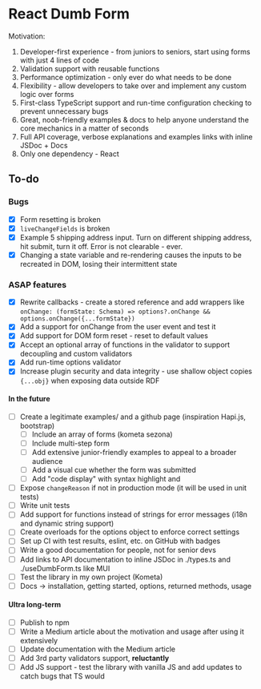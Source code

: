 # React Dumb Form

Motivation:

1. Developer-first experience - from juniors to seniors, start using forms with just 4 lines of code
2. Validation support with reusable functions
3. Performance optimization - only ever do what needs to be done
4. Flexibility - allow developers to take over and implement any custom logic over forms
5. First-class TypeScript support and run-time configuration checking to prevent unnecessary bugs
6. Great, noob-friendly examples & docs to help anyone understand the core mechanics in a matter of seconds
7. Full API coverage, verbose explanations and examples links with inline JSDoc + Docs
8. Only one dependency - React

## To-do

### Bugs

- [x] Form resetting is broken
- [x] `liveChangeFields` is broken
- [x] Example 5 shipping address input. Turn on different shipping address, hit submit, turn it off. Error is not clearable - ever.
- [x] Changing a state variable and re-rendering causes the inputs to be recreated in DOM, losing their intermittent state

### ASAP features

- [x] Rewrite callbacks - create a stored reference and add wrappers like `onChange: (formState: Schema) => options?.onChange && options.onChange({...formState})`
- [x] Add a support for onChange from the user event and test it
- [x] Add support for DOM form reset - reset to default values
- [x] Accept an optional array of functions in the validator to support decoupling and custom validators
- [x] Add run-time options validator
- [x] Increase plugin security and data integrity - use shallow object copies `{...obj}` when exposing data outside RDF

#### In the future

- [ ] Create a legitimate examples/ and a github page (inspiration Hapi.js, bootstrap)
  - [ ] Include an array of forms (kometa sezona)
  - [ ] Include multi-step form
  - [ ] Add extensive junior-friendly examples to appeal to a broader audience
  - [ ] Add a visual cue whether the form was submitted
  - [ ] Add "code display" with syntax highlight and
- [ ] Expose `changeReason` if not in production mode (it will be used in unit tests)
- [ ] Write unit tests
- [ ] Add support for functions instead of strings for error messages (i18n and dynamic string support)
- [ ] Create overloads for the options object to enforce correct settings
- [ ] Set up CI with test results, eslint, etc. on GitHub with badges
- [ ] Write a good documentation for people, not for senior devs
- [ ] Add links to API documentation to inline JSDoc in ./types.ts and ./useDumbForm.ts like MUI
- [ ] Test the library in my own project (Kometa)
- [ ] Docs -> installation, getting started, options, returned methods, usage

#### Ultra long-term

- [ ] Publish to npm
- [ ] Write a Medium article about the motivation and usage after using it extensively
- [ ] Update documentation with the Medium article
- [ ] Add 3rd party validators support, **reluctantly**
- [ ] Add JS support - test the library with vanilla JS and add updates to catch bugs that TS would
